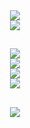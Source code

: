 <div align="center">
  <img
    src="https://readme-typing-svg.herokuapp.com/?font=Righteous&size=35&center=true&vCenter=true&width=500&height=70&color=BDBDBD&duration=3000&lines=Hi+There!;+I'm+Yasin+Rabiee!;"
  />
  <br>
  <img
src="https://camo.githubusercontent.com/32f8c02627301a5b66691d277231cf1c4dff95398b1f44d0520eac5a1d6d1391/68747470733a2f2f6d65646961342e67697068792e636f6d2f6d656469612f336b50446d6f5764427051504e68436e55472f67697068792e676966"  
  />
  <h2></h2>
  
  <img
    src="https://skillicons.dev/icons?i=html,css,bootstrap,tailwind,js"
  />
  <br>
  <img
    src="https://skillicons.dev/icons?i=jquery,vue,cpp,git,github"
  />
  <br>
  <img 
    src="https://skillicons.dev/icons?i=gitlab,regex,sublime,vscode,npm"  
  />
  <br>
  <img
    src="https://skillicons.dev/icons?i=php,mysql"
  />
<h2></h2>
  <a href="https://T.me/YasinRabiee">
    <img
      src="https://img.shields.io/badge/Telegram-333333?style=for-the-badge&logo=telegram&logoColor=EEEEEE"
    />
  </a>
</div>
